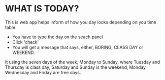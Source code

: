 # WHAT IS TODAY?

This is web app helps inform of how you day looks depending on you time table.

- You have to type the day on the seach panel
- Click 'check'
- You will get a message that says, either, BORING, CLASS DAY or WEEKEND.

It using the seven days of the week, Monday to  Sunday, where Tuesday and Thursday is class day, Saturday and Sunday is the weekend, Monday, Wednesday and Friday are free days. 
